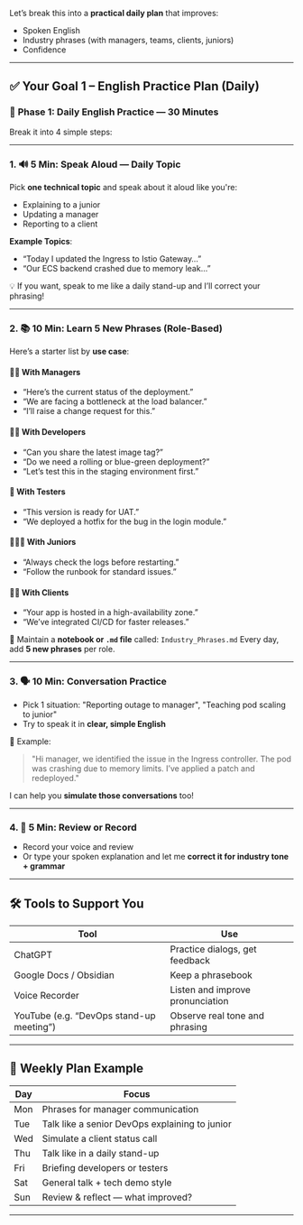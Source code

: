 Let’s break this into a **practical daily plan** that improves:

* Spoken English
* Industry phrases (with managers, teams, clients, juniors)
* Confidence

---

## ✅ **Your Goal 1 – English Practice Plan (Daily)**

### 🎯 **Phase 1: Daily English Practice — 30 Minutes**

Break it into 4 simple steps:

---

### 1. 🔊 **5 Min: Speak Aloud — Daily Topic**

Pick **one technical topic** and speak about it aloud like you're:

* Explaining to a junior
* Updating a manager
* Reporting to a client

**Example Topics**:

* “Today I updated the Ingress to Istio Gateway…”
* “Our ECS backend crashed due to memory leak…”

💡 If you want, speak to me like a daily stand-up and I’ll correct your phrasing!

---

### 2. 📚 **10 Min: Learn 5 New Phrases (Role-Based)**

Here’s a starter list by **use case**:

#### 👨‍💼 With Managers

* “Here’s the current status of the deployment.”
* “We are facing a bottleneck at the load balancer.”
* “I’ll raise a change request for this.”

#### 👨‍💻 With Developers

* “Can you share the latest image tag?”
* “Do we need a rolling or blue-green deployment?”
* “Let’s test this in the staging environment first.”

#### 🧪 With Testers

* “This version is ready for UAT.”
* “We deployed a hotfix for the bug in the login module.”

#### 🧑‍🤝‍🧑 With Juniors

* “Always check the logs before restarting.”
* “Follow the runbook for standard issues.”

#### 🧑‍💼 With Clients

* “Your app is hosted in a high-availability zone.”
* “We’ve integrated CI/CD for faster releases.”

📝 Maintain a **notebook or `.md` file** called: `Industry_Phrases.md`
Every day, add **5 new phrases** per role.

---

### 3. 🗣️ **10 Min: Conversation Practice**

* Pick 1 situation: "Reporting outage to manager", "Teaching pod scaling to junior"
* Try to speak it in **clear, simple English**

🎤 Example:

> "Hi manager, we identified the issue in the Ingress controller. The pod was crashing due to memory limits. I’ve applied a patch and redeployed."

I can help you **simulate those conversations** too!

---

### 4. 🔁 **5 Min: Review or Record**

* Record your voice and review
* Or type your spoken explanation and let me **correct it for industry tone + grammar**

---

## 🛠️ Tools to Support You

| Tool                                     | Use                              |
| ---------------------------------------- | -------------------------------- |
| ChatGPT                                  | Practice dialogs, get feedback   |
| Google Docs / Obsidian                   | Keep a phrasebook                |
| Voice Recorder                           | Listen and improve pronunciation |
| YouTube (e.g. “DevOps stand-up meeting”) | Observe real tone and phrasing   |

---

## 🚀 Weekly Plan Example

| Day | Focus                                          |
| --- | ---------------------------------------------- |
| Mon | Phrases for manager communication              |
| Tue | Talk like a senior DevOps explaining to junior |
| Wed | Simulate a client status call                  |
| Thu | Talk like in a daily stand-up                  |
| Fri | Briefing developers or testers                 |
| Sat | General talk + tech demo style                 |
| Sun | Review & reflect — what improved?              |

---
